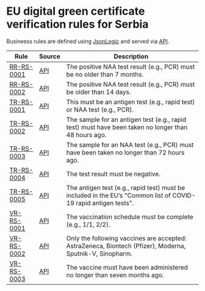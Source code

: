 # EU digital green certificate verification rules for Serbia

Busineess rules are defined using [JsonLogic](https://jsonlogic.com) and served via [API](https://dgca-businessrule-service.ezdrav.si/rules/RS).

| Rule | Source | Description |
| ---- | ------ | ----------- |
| [RR-RS-0001](RR-RS-0001.json) | [API](https://dgca-businessrule-service.ezdrav.si/rules/RS/2460712795cbc6642c299df151bbf7b842a9689ae9411eabc066dd4283b6228a) | The positive NAA test result (e.g., PCR) must be no older than 7 months. |
| [RR-RS-0002](RR-RS-0002.json) | [API](https://dgca-businessrule-service.ezdrav.si/rules/RS/b7383c757eee4b4369f7a72ce16ef55e5e2fd5e005ea5df7038e3e792f917660) | The positive NAA test result (e.g., PCR) must be older than 14 days. |
| [TR-RS-0001](TR-RS-0001.json) | [API](https://dgca-businessrule-service.ezdrav.si/rules/RS/239af7117b13825077511fc5b6403a2d2905d090307bc58ab84347a68e0e72b4) | This must be an antigen test (e.g., rapid test) or NAA test (e.g., PCR). |
| [TR-RS-0002](TR-RS-0002.json) | [API](https://dgca-businessrule-service.ezdrav.si/rules/RS/be3d4c7f8b71967b8273922181e1ac2da9afdcca2dba8300fb4ec4e7b6ac8141) | The sample for an antigen test (e.g., rapid test) must have been taken no longer than 48 hours ago. |
| [TR-RS-0003](TR-RS-0003.json) | [API](https://dgca-businessrule-service.ezdrav.si/rules/RS/fb9bbacdb2835be6bd3fa36219b74545c133d519b81476d8b82b7705aea11879) | The sample for an NAA test (e.g., PCR) must have been taken no longer than 72 hours ago. |
| [TR-RS-0004](TR-RS-0004.json) | [API](https://dgca-businessrule-service.ezdrav.si/rules/RS/885e73f08145fee8c03b8f5df5bc3f8a1ece4fd2f6e7c489006339edf9b8ec8f) | The test result must be negative. |
| [TR-RS-0005](TR-RS-0005.json) | [API](https://dgca-businessrule-service.ezdrav.si/rules/RS/18e9784512ab3c40bf6b73011a209cc34abc6c111ff38f00106112919252b84a) | The antigen test (e.g., rapid test) must be included in the EU’s "Common list of COVID-19 rapid antigen tests". |
| [VR-RS-0001](VR-RS-0001.json) | [API](https://dgca-businessrule-service.ezdrav.si/rules/RS/7d1ebc3948bee72af45f9e09e88446337731ff352a67ab4cf9d7c74424d07fef) | The vaccination schedule must be complete (e.g., 1/1, 2/2). |
| [VR-RS-0002](VR-RS-0002.json) | [API](https://dgca-businessrule-service.ezdrav.si/rules/RS/d5802e2a6cedb5324cc7a3973419ae51eefe1289fd55439966dbe2de175f1d38) | Only the following vaccines are accepted: AstraZeneca, Biontech (Pfizer), Moderna, Sputnik-V, Sinopharm. |
| [VR-RS-0003](VR-RS-0003.json) | [API](https://dgca-businessrule-service.ezdrav.si/rules/RS/ed9748a95b64823692c451a6374ff1bc7d47b99853fdb4489afbc9c30b06292f) | The vaccine must have been administered no longer than seven months ago. |
